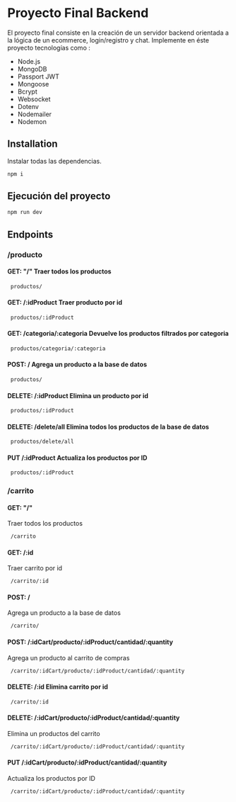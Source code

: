 # Proyecto Final Backend

El proyecto final consiste en la creación de un servidor backend orientada a la lógica de un ecommerce, login/registro y chat. 
Implemente en éste proyecto tecnologías como : 
- Node.js
- MongoDB
- Passport JWT
- Mongoose
- Bcrypt
- Websocket
- Dotenv
- Nodemailer
- Nodemon


## Installation

Instalar todas las dependencias.

```bash
npm i 
```

## Ejecución del proyecto
```bash
npm run dev
```

## Endpoints
### /producto
#### GET: "/" Traer todos los productos 

```bash
 productos/
```

#### GET: /:idProduct Traer producto por id
```bash
 productos/:idProduct
```

#### GET: /categoria/:categoria Devuelve los productos filtrados por categoria
```bash
 productos/categoria/:categoria
```

#### POST: / Agrega un producto a la base de datos
```bash
 productos/
```

#### DELETE:  /:idProduct Elimina un producto por id
```bash
 productos/:idProduct
```

#### DELETE: /delete/all Elimina todos los productos de la base de datos

```bash
 productos/delete/all
```

#### PUT /:idProduct Actualiza los productos por ID
```bash
 productos/:idProduct
```


### /carrito
#### GET: "/" 
Traer todos los productos 

```bash
 /carrito
```

#### GET: /:id 
Traer carrito por id
```bash
 /carrito/:id
```

#### POST: /  
Agrega un producto a la base de datos
```bash
 /carrito/
```

#### POST: /:idCart/producto/:idProduct/cantidad/:quantity 
Agrega un producto al carrito de compras

```bash
 /carrito/:idCart/producto/:idProduct/cantidad/:quantity
```

#### DELETE:  /:id Elimina carrito por id 
```bash
 /carrito/:id
```

#### DELETE: /:idCart/producto/:idProduct/cantidad/:quantity 
Elimina un productos del carrito

```bash
 /carrito/:idCart/producto/:idProduct/cantidad/:quantity
```

#### PUT /:idCart/producto/:idProduct/cantidad/:quantity
Actualiza los productos por ID
```bash
 /carrito/:idCart/producto/:idProduct/cantidad/:quantity
```
